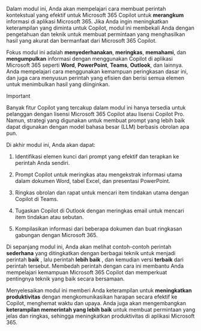 
Dalam modul ini, Anda akan mempelajari cara membuat perintah kontekstual yang efektif untuk Microsoft 365 Copilot untuk **merangkum** informasi di aplikasi Microsoft 365. Jika Anda ingin meningkatkan keterampilan yang diminta untuk Copilot, modul ini membekali Anda dengan pengetahuan dan teknik untuk membuat permintaan yang menghasilkan hasil yang akurat dan bermanfaat dari Microsoft 365 Copilot.

Fokus modul ini adalah **menyederhanakan**, **meringkas**, **memahami**, dan **mengumpulkan** informasi dengan menggunakan Copilot di aplikasi Microsoft 365 seperti **Word**, **PowerPoint**, **Teams**, **Outlook**, dan lainnya. Anda mempelajari cara menggunakan kemampuan peringkasan dasar ini, dan juga cara menyusun perintah yang efisien dan berisi semua elemen untuk menimbulkan hasil yang diinginkan.

> [!IMPORTANT]
> Banyak fitur Copilot yang tercakup dalam modul ini hanya tersedia untuk pelanggan dengan lisensi Microsoft 365 Copilot atau lisensi Copilot Pro. Namun, strategi yang digunakan untuk membuat prompt yang lebih baik dapat digunakan dengan model bahasa besar (LLM) berbasis obrolan apa pun.

Di akhir modul ini, Anda akan dapat:

1. Identifikasi elemen kunci dari prompt yang efektif dan terapkan ke perintah Anda sendiri.

1. Prompt Copilot untuk meringkas atau mengekstrak informasi utama dalam dokumen Word, tabel Excel, dan presentasi PowerPoint.

1. Ringkas obrolan dan rapat untuk mencari item tindakan utama dengan Copilot di Teams.

1. Tugaskan Copilot di Outlook dengan meringkas email untuk mencari item tindakan atau sebutan.

1. Kompilasikan informasi dari beberapa dokumen dan buat ringkasan gabungan dengan Microsoft 365.

Di sepanjang modul ini, Anda akan melihat contoh-contoh perintah **sederhana** yang ditingkatkan dengan berbagai teknik untuk menjadi perintah **baik** , lalu perintah **lebih baik** , dan kemudian versi **terbaik** dari perintah tersebut. Membedah perintah dengan cara ini membantu Anda mempelajari kemampuan Microsoft 365 Copilot dan memperkuat pentingnya teknik yang baik secara bersamaan.

Menyelesaikan modul ini memberi Anda keterampilan untuk **meningkatkan produktivitas** dengan mengkomunikasikan harapan secara efektif ke Copilot, menghemat waktu dan upaya. Anda juga akan mengembangkan **keterampilan memerintah yang lebih baik** untuk membuat permintaan yang jelas dan ringkas, sehingga meningkatkan produktivitas di aplikasi Microsoft 365.